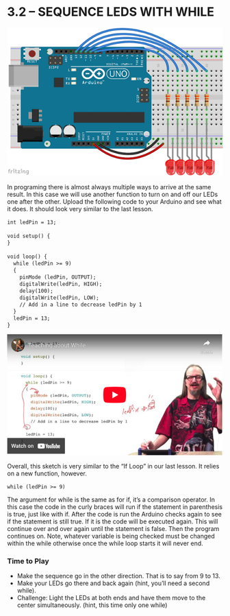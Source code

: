 # 3.2 – SEQUENCE LEDS WITH WHILE
![Arduino with 5 LEDs](Arduino-5LEDs.png)

In programing there is almost always multiple ways to arrive at the same result. In this case we will use another function to turn on and off our LEDs one after the other. Upload the following code to your Arduino and see what it does. It should look very similar to the last lesson.
```
int ledPin = 13;

void setup() {
}

void loop() {
  while (ledPin >= 9)
  {
    pinMode (ledPin, OUTPUT);
    digitalWrite(ledPin, HIGH);   
    delay(100);               
    digitalWrite(ledPin, LOW);
    // Add in a line to decrease ledPin by 1 
  }
  ledPin = 13;     
}
```
[![YouTube Thumbnail](while_yt.png)](https://youtu.be/NpMEPx3sPbI)

Overall, this sketch is very similar to the “If Loop” in our last lesson. It relies on a new function, however.
```
while (ledPin >= 9)
```
The argument for while is the same as for if, it’s a comparison operator. In this case the code in the curly braces will run if the statement in parenthesis is true, just like with if. After the code is run the Arduino checks again to see if the statement is still true. If it is the code will be executed again. This will continue over and over again until the statement is false. Then the program continues on. Note, whatever variable is being checked must be changed within the while otherwise once the while loop starts it will never end.

### Time to Play
- Make the sequence go in the other direction. That is to say from 9 to 13.
- Make your LEDs go there and back again (hint, you’ll need a second while).
- Challenge: Light the LEDs at both ends and have them move to the center simultaneously. (hint, this time only one while)
